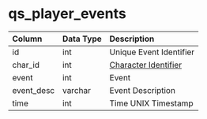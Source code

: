 # qs\_player\_events

| Column | Data Type | Description |
| :--- | :--- | :--- |
| id | int | Unique Event Identifier |
| char\_id | int | [Character Identifier](https://github.com/EQEmu/docs-db-schema/tree/774e95edd473c84dafd6fe13b9b699f6b84a7ce8/docs/categories/query_server/character_data.md) |
| event | int | Event |
| event\_desc | varchar | Event Description |
| time | int | Time UNIX Timestamp |

